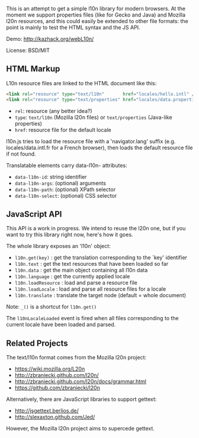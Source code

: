 This is an attempt to get a simple l10n library for modern browsers.
At the moment we support properties files (like for Gecko and Java) and Mozilla
l20n resources, and this could easily be extended to other file formats:
the point is mainly to test the HTML syntax and the JS API.

Demo: http://kazhack.org/webL10n/

License: BSD/MIT

HTML Markup
-----------

L10n resource files are linked to the HTML document like this:

```html
<link rel="resource" type="text/l10n"       href="locales/hello.intl" />
<link rel="resource" type="text/properties" href="locales/data.properties" />
```

* ```rel```: resource (any better idea?)
* ```type```: ```text/l10n``` (Mozilla l20n files) or ```text/properties``` (Java-like properties)
* ```href```: resource file for the default locale

l10n.js tries to load the resource file with a 'navigator.lang' suffix
(e.g. locales/data.intl.fr for a French browser), then loads the default
resource file if not found.

Translatable elements carry data-l10n- attributes:

* ```data-l10n-id```: string identifier
* ```data-l10n-args```: (optional) arguments
* ```data-l10n-path```: (optional) XPath selector
* ```data-l10n-select```: (optional) CSS selector

JavaScript API
--------------

This API is a work in progress. We intend to reuse the l20n one, but if you want
to try this library right now, here's how it goes.

The whole library exposes an 'l10n' object:

* ```l10n.get(key)``` : get the translation corresponding to the `key' identifier
* ```l10n.text```     : get the text resources that have been loaded so far
* ```l10n.data```     : get the main object containing all l10n data
* ```l10n.language``` : get the currently applied locale
* ```l10n.loadResource```  : load and parse a resource file
* ```l10n.loadLocale```    : load and parse all resource files for a locale
* ```l10n.translate```     : translate the target node (default = whole document)

Note: ```_()``` is a shortcut for ```l10n.get()```

The ```l10nLocaleLoaded``` event is fired when all files corresponding to the
current locale have been loaded and parsed.

Related Projects
----------------

The text/l10n format comes from the Mozilla l20n project:

* https://wiki.mozilla.org/L20n
* http://zbraniecki.github.com/l20n/
* http://zbraniecki.github.com/l20n/docs/grammar.html
* https://github.com/zbraniecki/l20n

Alternatively, there are JavaScript libraries to support gettext:

* http://jsgettext.berlios.de/
* http://slexaxton.github.com/Jed/

However, the Mozilla l20n project aims to supercede gettext.

